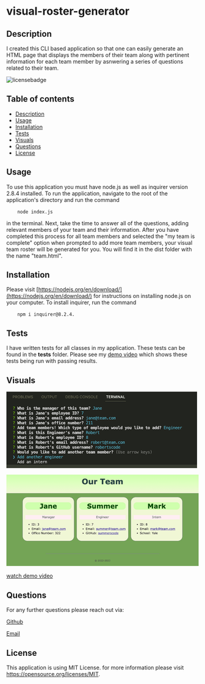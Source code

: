 # visual-roster-generator

## Description

I created this CLI based application so that one can easily generate an HTML page that displays the members of their team along with pertinent information for each team member by asnwering a series of questions related to their team.

![licensebadge](https://img.shields.io/badge/License-MIT-yellow.svg)

## Table of contents

- [Description](#description)
- [Usage](#usage)
- [Installation](#installation)
- [Tests](#tests)
- [Visuals](#visuals)
- [Questions](#questions)
- [License](#license)

## Usage

To use this application you must have node.js as well as inquirer version 2.8.4 installed. To run the application, navigate to the root of the application's directory and run the command

        node index.js

in the terminal. Next, take the time to answer all of the questions, adding relevant members of your team and their information. After you have completed this process for all team members and selected the "my team is complete" option when prompted to add more team members, your visual team roster will be generated for you. You will find it in the dist folder with the name "team.html".

## Installation

Please visit [https://nodejs.org/en/download/](https://nodejs.org/en/download/) for instructions on installing node.js on your computer. To install inquirer, run the command

        npm i inquirer@8.2.4.

## Tests

I have written tests for all classes in my application. These tests can be found in the **tests** folder. Please see my [demo video](https://drive.google.com/file/d/1jPjOBnsQrAUf1xbMwOOes5H2l5csAu69/view) which shows these tests being run with passing results.

## Visuals

![prompts](./images/terminal.png)

![rendered page](./images/renderedpage.png)

[watch demo video](https://drive.google.com/file/d/1HK-xDGxvaFY6puBNnH5gIWwUiDWVdnm1/view)

## Questions

For any further questions please reach out via:

[Github](https://github.com/mariahmcdaniel)

[Email](mailto:mariahmcdaniel@icloud.com)

## License

This application is using MIT License. for more information please visit https://opensource.org/licenses/MIT.
